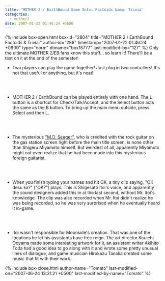 ```yaml
---
title: 'MOTHER 2 / EarthBound Game Info: Factoids &amp; Trivia'
categories:
  - mother2
date: 2007-01-22 01:46:24 +0600
---
```

{% include box-open.html box-id="2804" title="MOTHER 2 / EarthBound Factoids & Trivia:" author-id="288" timestamp="2007-01-22 01:46:24 +0600" type="norm" dbname="box18777" last-modified-by="127" %}
Only the ultimate MOTHER 2/EB fans know this stuff... so learn it! There'll be a test on it at the end of the semester!

<ul>
 <li>Two players can play the game together! Just plug in two controllers! It's not that useful or anything, but it's neat!</li>

 <br /><br />
 <li>MOTHER 2 / EarthBound can be played entirely with one hand. The L button is a shortcut for Check/Talk/Accept, and the Select button acts the same as the B button. To bring up the main menu outside, press Select and then L.</li>

 <br /><br />
 <li>The mysterious <a href="images/voices.png">"M.D. Seeger"</a>, who is credited with the rock guitar on the gas station screen right before the main title screen, is none other than Shigeru Miyamoto himself. But weirdest of all, apparently Miyamoto might not even realize that he had been made into this mysterious foreign guitarist.</li>

 <br /><br />
 <li>When you finish typing your names and hit OK, a tiny clip saying, "OK desu ka?" ("OK?") plays. This is Shigesato Itoi's voice, and apparently the sound designers added this in at the last second, without Mr. Itoi's knowledge. The clip was also recorded when Mr. Itoi didn't realize he was being recorded, so he was very surprised when he eventually heard it in-game.</li>

 <br /><br />
 <li>Itoi wasn't responsible for Moonside's creation. That was one of the locations he let his assistants have free reign. The art director Kouichi Ooyama made some interesting artwork for it, an assistant writer Akihito Toda had a good idea to go along with it and wrote some pretty unusual lines of dialogue, and game musician Hirokazu Tanaka created some music that fit with their work.</li>

</ul>
{% include box-close.html author-name="Tomato" last-modified-on="2007-06-24 13:31:21 +0500" last-modified-by-name="Tomato" %}

